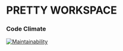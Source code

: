 # PRETTY WORKSPACE
### Code Climate
[![Maintainability](https://api.codeclimate.com/v1/badges/67d5d871ac80896dc124/maintainability)](https://codeclimate.com/github/Ziprion/pretty-workplace/maintainability)